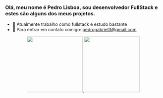 ### Olá, meu nome é Pedro Lisboa, sou desenvolvedor FullStack e estes são alguns dos meus projetos.

- 🌱 Atualmente trabalho como fullstack e estudo bastante
- 📩 Para entrar em contato comigo: pedrogabriel3@gmail.com

<div align="center">
  <a href="https://github.com/lisboapg93">
  <img height="180em" src="https://github-readme-stats.vercel.app/api?username=lisboapg93&show_icons=true&theme=gruvbox&include_all_commits=true&count_private=true"/>
  <img height="180em" src="https://github-readme-stats.vercel.app/api/top-langs/?username=lisboapg93&layout=compact&langs_count=7&theme=gruvbox"/>
</div>

